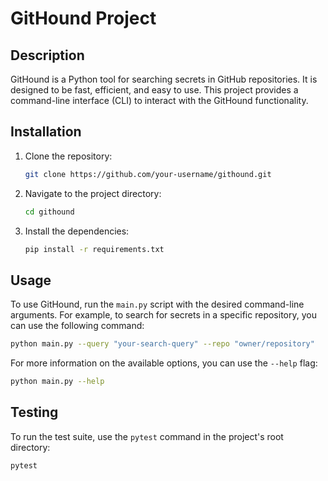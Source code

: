 # GitHound Project

## Description

GitHound is a Python tool for searching secrets in GitHub repositories. It is designed to be fast, efficient, and easy to use. This project provides a command-line interface (CLI) to interact with the GitHound functionality.

## Installation

1.  Clone the repository:
    ```bash
    git clone https://github.com/your-username/githound.git
    ```
2.  Navigate to the project directory:
    ```bash
    cd githound
    ```
3.  Install the dependencies:
    ```bash
    pip install -r requirements.txt
    ```

## Usage

To use GitHound, run the `main.py` script with the desired command-line arguments. For example, to search for secrets in a specific repository, you can use the following command:

```bash
python main.py --query "your-search-query" --repo "owner/repository"
```

For more information on the available options, you can use the `--help` flag:

```bash
python main.py --help
```

## Testing

To run the test suite, use the `pytest` command in the project's root directory:

```bash
pytest